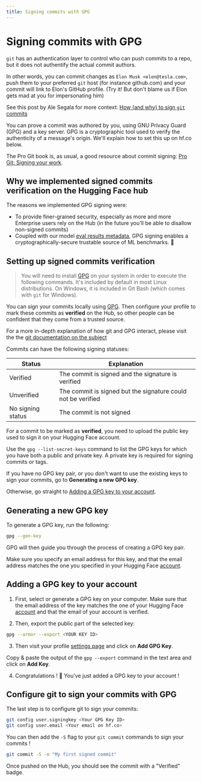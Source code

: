 ```yaml
---
title: Signing commits with GPG
---
```


<h1>Signing commits with GPG</h1>

`git` has an authentication layer to control who can push commits to a repo, but it does not authentify the actual commit authors.

In other words, you can commit changes as `Elon Musk <elon@tesla.com>`, push them to your preferred `git` host (for instance github.com) and your commit will link to Elon's GitHub profile. (Try it! But don't blame us if Elon gets mad at you for impersonating him)

See this post by Ale Segala for more context: [How (and why) to sign `git` commits](https://withblue.ink/2020/05/17/how-and-why-to-sign-git-commits.html)

You can prove a commit was authored by you, using GNU Privacy Guard (GPG) and a key server. GPG is a cryptographic tool used to verify the authenticity of a message's origin. We'll explain how to set this up on hf.co below.

The Pro Git book is, as usual, a good resource about commit signing: [Pro Git: Signing your work](https://git-scm.com/book/en/v2/Git-Tools-Signing-Your-Work).


## Why we implemented signed commits verification on the Hugging Face hub

The reasons we implemented GPG signing were:
- To provide finer-grained security, especially as more and more Enterprise users rely on the Hub (in the future you'll be able to disallow non-signed commits)
- Coupled with our model [eval results metadata](https://github.com/huggingface/hub-docs/blame/main/modelcard.md), GPG signing enables a cryptographically-secure trustable source of ML benchmarks. 🤯 

## Setting up signed commits verification

> You will need to install [GPG](https://gnupg.org/) on your system in order to execute the following commands.
> It's included by default in most Linux distributions.
> On Windows, it is included in Git Bash (which comes with `git` for Windows).

You can sign your commits locally using [GPG](https://gnupg.org/).
Then configure your profile to mark these commits as **verified** on the Hub,
so other people can be confident that they come from a trusted source.

For a more in-depth explanation of how git and GPG interact, please visit the the [git documentation on the subject](https://git-scm.com/book/en/v2/Git-Tools-Signing-Your-Work)

Commits can have the following signing statuses:

| Status            | Explanation                                                  |
| ----------------- | ------------------------------------------------------------ |
| Verified          | The commit is signed and the signature is verified           |
| Unverified        | The commit is signed but the signature could not be verified |
| No signing status | The commit is not signed                                     |

For a commit to be marked as **verified**, you need to upload the public key used to sign it on your Hugging Face account.

Use the `gpg --list-secret-keys` command to list the GPG keys for which you have both a public and private key.
A private key is required for signing commits or tags.

If you have no GPG key pair, or you don't want to use the existing keys to sign your commits, go to **Generating a new GPG key**.

Otherwise, go straight to  [Adding a GPG key to your account](#adding-a-gpg-key-to-your-account).

## Generating a new GPG key

To generate a GPG key, run the following:

```bash
gpg --gen-key
```

GPG will then guide you through the process of creating a GPG key pair.

Make sure you specify an email address for this key, and that the email address matches the one you specified in your Hugging Face [account](https://huggingface.co/settings/account).

## Adding a GPG key to your account

1. First, select or generate a GPG key on your computer. Make sure that the email address of the key matches the one of your Hugging Face [account](https://huggingface.co/settings/account) and that the email of your account is verified.

2. Then, export the public part of the selected key:

```bash
gpg --armor --export <YOUR KEY ID>
```

3. Then visit your profile [settings page](https://huggingface.co/settings/keys) and click on **Add GPG Key**.

Copy & paste the output of the `gpg --export` command in the text area and click on **Add Key**.

4. Congratulations ! 🎉 You've just added a GPG key to your account !

## Configure git to sign your commits with GPG

The last step is to configure git to sign your commits:

```bash
git config user.signingkey <Your GPG Key ID>
git config user.email <Your email on hf.co>
```

You can then add the `-S` flag to your `git commit` commands to sign your commits !

```bash
git commit -S -m "My first signed commit"
```

Once pushed on the Hub, you should see the commit with a "Verified" badge.